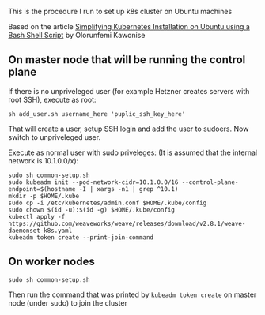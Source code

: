 This is the procedure I run to set up k8s cluster on Ubuntu machines

Based on the article
[Simplifying Kubernetes Installation on Ubuntu using a Bash Shell Script](https://medium.com/@olorunfemikawonise_56441/simplifying-kubernetes-installation-on-ubuntu-using-a-bash-shell-script-d75fed68a31)
by Olorunfemi Kawonise

## On master node that will be running the control plane

If there is no unpriveleged user (for example Hetzner creates servers with root SSH), execute as root:

```
sh add_user.sh username_here 'puplic_ssh_key_here'
```

That will create a user, setup SSH login and add the user to sudoers. Now switch to unpriveleged user.

Execute as normal user with sudo priveleges: (It is assumed that the internal network is 10.1.0.0/x):

```
sudo sh common-setup.sh
sudo kubeadm init --pod-network-cidr=10.1.0.0/16 --control-plane-endpoint=$(hostname -I | xargs -n1 | grep ^10.1)
mkdir -p $HOME/.kube
sudo cp -i /etc/kubernetes/admin.conf $HOME/.kube/config
sudo chown $(id -u):$(id -g) $HOME/.kube/config
kubectl apply -f https://github.com/weaveworks/weave/releases/download/v2.8.1/weave-daemonset-k8s.yaml
kubeadm token create --print-join-command
```
## On worker nodes

```
sudo sh common-setup.sh
```

Then run the command that was printed by `kubeadm token create` on master node (under sudo) to join the cluster

